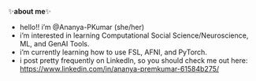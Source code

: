 ✨**about me**✨
- hello!! i’m @Ananya-PKumar (she/her)
- i’m interested in learning Computational Social Science/Neuroscience, ML, and GenAI Tools.
- i’m currently learning how to use FSL, AFNI, and PyTorch.
- i post pretty frequently on LinkedIn, so you should check me out here: https://www.linkedin.com/in/ananya-premkumar-61584b275/

<!---
Ananya-PKumar/Ananya-PKumar is a ✨ special ✨ repository because its `README.md` (this file) appears on your GitHub profile.
You can click the Preview link to take a look at your changes.
--->
